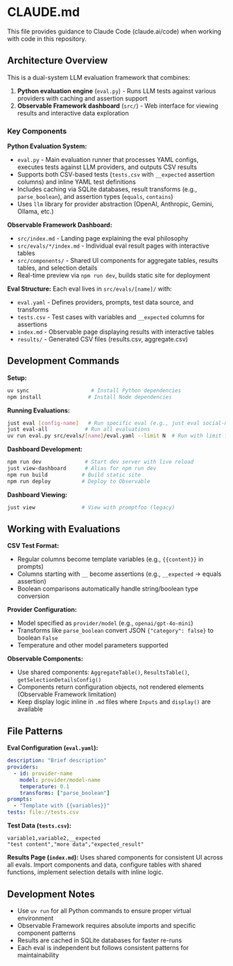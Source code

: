 # CLAUDE.md

This file provides guidance to Claude Code (claude.ai/code) when working with code in this repository.

## Architecture Overview

This is a dual-system LLM evaluation framework that combines:

1. **Python evaluation engine** (`eval.py`) - Runs LLM tests against various providers with caching and assertion support
2. **Observable Framework dashboard** (`src/`) - Web interface for viewing results and interactive data exploration

### Key Components

**Python Evaluation System:**
- `eval.py` - Main evaluation runner that processes YAML configs, executes tests against LLM providers, and outputs CSV results
- Supports both CSV-based tests (`tests.csv` with `__expected` assertion columns) and inline YAML test definitions
- Includes caching via SQLite databases, result transforms (e.g., `parse_boolean`), and assertion types (`equals`, `contains`)
- Uses `llm` library for provider abstraction (OpenAI, Anthropic, Gemini, Ollama, etc.)

**Observable Framework Dashboard:**
- `src/index.md` - Landing page explaining the eval philosophy
- `src/evals/*/index.md` - Individual eval result pages with interactive tables
- `src/components/` - Shared UI components for aggregate tables, results tables, and selection details
- Real-time preview via `npm run dev`, builds static site for deployment

**Eval Structure:**
Each eval lives in `src/evals/[name]/` with:
- `eval.yaml` - Defines providers, prompts, test data source, and transforms
- `tests.csv` - Test cases with variables and `__expected` columns for assertions
- `index.md` - Observable page displaying results with interactive tables
- `results/` - Generated CSV files (results.csv, aggregate.csv)

## Development Commands

**Setup:**
```bash
uv sync                    # Install Python dependencies
npm install               # Install Node dependencies
```

**Running Evaluations:**
```bash
just eval [config-name]   # Run specific eval (e.g., just eval social-media-insults)
just eval-all            # Run all evaluations
uv run eval.py src/evals/[name]/eval.yaml --limit N  # Run with limit for testing
```

**Dashboard Development:**
```bash
npm run dev              # Start dev server with live reload
just view-dashboard      # Alias for npm run dev
npm run build           # Build static site
npm run deploy          # Deploy to Observable
```

**Dashboard Viewing:**
```bash
just view               # View with promptfoo (legacy)
```

## Working with Evaluations

**CSV Test Format:**
- Regular columns become template variables (e.g., `{{content}}` in prompts)  
- Columns starting with `__` become assertions (e.g., `__expected` → equals assertion)
- Boolean comparisons automatically handle string/boolean type conversion

**Provider Configuration:**
- Model specified as `provider/model` (e.g., `openai/gpt-4o-mini`)
- Transforms like `parse_boolean` convert JSON `{"category": false}` to boolean `False`
- Temperature and other model parameters supported

**Observable Components:**
- Use shared components: `AggregateTable()`, `ResultsTable()`, `getSelectionDetailsConfig()`
- Components return configuration objects, not rendered elements (Observable Framework limitation)
- Keep display logic inline in `.md` files where `Inputs` and `display()` are available

## File Patterns

**Eval Configuration (`eval.yaml`):**
```yaml
description: "Brief description"
providers:
  - id: provider-name
    model: provider/model-name
    temperature: 0.1
    transforms: ["parse_boolean"]
prompts:
  - "Template with {{variables}}"
tests: file://tests.csv
```

**Test Data (`tests.csv`):**
```csv
variable1,variable2,__expected
"test content","more data","expected_result"
```

**Results Page (`index.md`):**
Uses shared components for consistent UI across all evals. Import components and data, configure tables with shared functions, implement selection details with inline logic.

## Development Notes

- Use `uv run` for all Python commands to ensure proper virtual environment
- Observable Framework requires absolute imports and specific component patterns
- Results are cached in SQLite databases for faster re-runs
- Each eval is independent but follows consistent patterns for maintainability